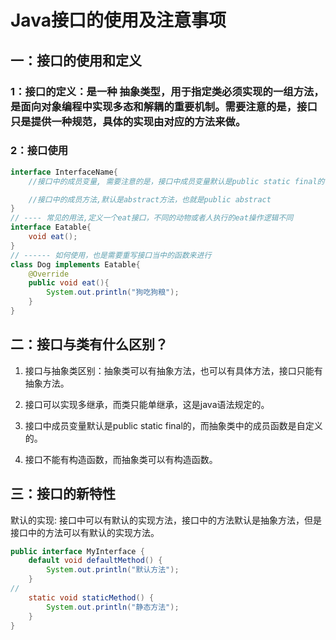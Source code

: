 # Java接口的使用及注意事项

## 一：接口的使用和定义

### 1：接口的定义：是一种 抽象类型，用于指定类必须实现的一组方法，是面向对象编程中实现多态和解耦的重要机制。需要注意的是，接口只是提供一种规范，具体的实现由对应的方法来做。

### 2：接口使用

```Java
interface InterfaceName{ 
    //接口中的成员变量, 需要注意的是，接口中成员变量默认是public static final的

    //接口中的成员方法,默认是abstract方法，也就是public abstract
}
// ---- 常见的用法,定义一个eat接口，不同的动物或者人执行的eat操作逻辑不同
interface Eatable{
    void eat();
}
// ------ 如何使用，也是需要重写接口当中的函数来进行
class Dog implements Eatable{
    @Override
    public void eat(){
        System.out.println("狗吃狗粮");
    }
}
```

## 二：接口与类有什么区别？

1. 接口与抽象类区别：抽象类可以有抽象方法，也可以有具体方法，接口只能有抽象方法。

2. 接口可以实现多继承，而类只能单继承，这是java语法规定的。

3. 接口中成员变量默认是public static final的，而抽象类中的成员函数是自定义的。

4. 接口不能有构造函数，而抽象类可以有构造函数。

## 三：接口的新特性

默认的实现:  接口中可以有默认的实现方法，接口中的方法默认是抽象方法，但是接口中的方法可以有默认的实现方法。

```Java
public interface MyInterface {
    default void defaultMethod() {
        System.out.println("默认方法");
    }
//
    static void staticMethod() {
        System.out.println("静态方法");
    }
}
```
